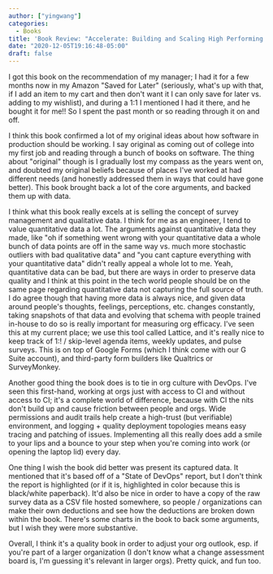 ```yaml
---
author: ["yingwang"]
categories:
  - Books
title: 'Book Review: "Accelerate: Building and Scaling High Performing Technology Organizations", by Nichole Forsgren, Jez Humble, and Gene Kim'
date: "2020-12-05T19:16:48-05:00"
draft: false
---
```


I got this book on the recommendation of my manager; I had it for a few months
now in my Amazon "Saved for Later" (seriously, what's up with that, if I add an
item to my cart and then don't want it I can only save for later vs. adding to
my wishlist), and during a 1:1 I mentioned I had it there, and he bought it for
me!! So I spent the past month or so reading through it on and off.

I think this book confirmed a lot of my original ideas about how software in
production should be working. I say original as coming out of college into my
first job and reading through a bunch of books on software. The thing about
"original" though is I gradually lost my compass as the years went on, and
doubted my original beliefs because of places I've worked at had different needs
(and honestly addressed them in ways that could have gone better). This book
brought back a lot of the core arguments, and backed them up with data.

I think what this book really excels at is selling the concept of survey
management and qualitative data. I think for me as an engineer, I tend to value
quantitative data a lot. The arguments against quantitative data they made, like
"oh if something went wrong with your quantitative data a whole bunch of data
points are off in the same way vs. much more stochastic outliers with bad
qualitative data" and "you cant capture everything with your quantitative data"
didn't really appeal a whole lot to me. Yeah, quantitative data can be bad, but
there are ways in order to preserve data quality and I think at this point in
the tech world people should be on the same page regarding quantitative data not
capturing the full source of truth. I do agree though that having more data is
always nice, and given data around people's thoughts, feelings, perceptions,
etc. changes constantly, taking snapshots of that data and evolving that schema
with people trained in-house to do so is really important for measuring org
efficacy. I've seen this at my current place; we use this tool called Lattice,
and it's really nice to keep track of 1:! / skip-level agenda items, weekly
updates, and pulse surveys. This is on top of Google Forms (which I think come
with our G Suite account), and third-party form builders like Qualtrics or
SurveyMonkey.

Another good thing the book does is to tie in org culture with DevOps. I've seen
this first-hand, working at orgs just with access to CI and without access to
CI; it's a complete world of difference, because with CI the nits don't build up
and cause friction between people and orgs. Wide permissions and audit trails
help create a high-trust (but verifiable) environment, and logging + quality
deployment topologies means easy tracing and patching of issues. Implementing
all this really does add a smile to your lips and a bounce to your step when
you're coming into work (or opening the laptop lid) every day.

One thing I wish the book did better was present its captured data. It mentioned
that it's based off of a "State of DevOps" report, but I don't think the report
is highlighted (or if it is, highlighted in color because this is black/white
paperback). It'd also be nice in order to have a copy of the raw survey data as
a CSV file hosted somewhere, so people / organizations can make their own
deductions and see how the deductions are broken down within the book. There's
some charts in the book to back some arguments, but I wish they were more
substantive.

Overall, I think it's a quality book in order to adjust your org outlook, esp.
if you're part of a larger organization (I don't know what a change assessment
board is, I'm guessing it's relevant in larger orgs). Pretty quick, and fun too.
